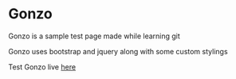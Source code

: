 # Gonzo

Gonzo is a sample test page made while learning git 

Gonzo uses bootstrap and jquery along with some custom stylings 

Test Gonzo live [here]('http://tutor.parseapp.com/')
